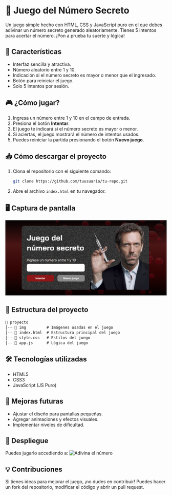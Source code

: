 # 🎯 Juego del Número Secreto

Un juego simple hecho con HTML, CSS y JavaScript puro en el que debes adivinar un número secreto generado aleatoriamente. Tienes 5 intentos para acertar el número. ¡Pon a prueba tu suerte y lógica!

## 🚀 Características
- Interfaz sencilla y atractiva.
- Número aleatorio entre 1 y 10.
- Indicación si el número secreto es mayor o menor que el ingresado.
- Botón para reiniciar el juego.
- Solo 5 intentos por sesión.

## 🎮 ¿Cómo jugar?
1. Ingresa un número entre 1 y 10 en el campo de entrada.
2. Presiona el botón **Intentar**.
3. El juego te indicará si el número secreto es mayor o menor.
4. Si aciertas, el juego mostrará el número de intentos usados.
5. Puedes reiniciar la partida presionando el botón **Nuevo juego**.

## 📥 Cómo descargar el proyecto
1. Clona el repositorio con el siguiente comando:
   ```bash
   git clone https://github.com/tuusuario/tu-repo.git
   ```
2. Abre el archivo `index.html` en tu navegador.

## 🖥️ Captura de pantalla
![Captura de pantalla](img/screenshot.png)

## 📂 Estructura del proyecto
```
📁 proyecto
│-- 📁 img         # Imágenes usadas en el juego
│-- 📄 index.html  # Estructura principal del juego
│-- 📄 style.css   # Estilos del juego
│-- 📄 app.js      # Lógica del juego
```

## 🛠️ Tecnologías utilizadas
- HTML5
- CSS3
- JavaScript (JS Puro)

## 📌 Mejoras futuras
- Ajustar el diseño para pantallas pequeñas.
- Agregar animaciones y efectos visuales.
- Implementar niveles de dificultad.

## 🚀 Despliegue
Puedes jugarlo accediendo a: ![Adivina el número](https://jhoncodev.github.io/juego-adivina-el-numero/)

## 💡 Contribuciones
Si tienes ideas para mejorar el juego, ¡no dudes en contribuir! Puedes hacer un fork del repositorio, modificar el código y abrir un pull request.
